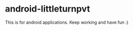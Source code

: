 android-littleturnpvt
=====================

This is for android applications. Keep working and have fun :)
